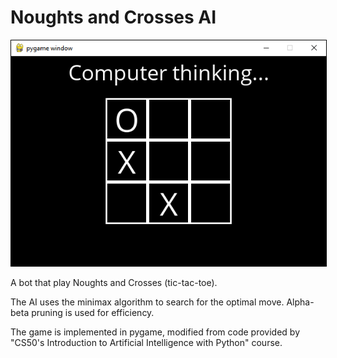 # Noughts and Crosses AI
<img src="./img-readme.png" style='border: 1px solid #000'/>

A bot that play Noughts and Crosses (tic-tac-toe). 

The AI uses the minimax algorithm to search for the optimal move. Alpha-beta pruning is used for efficiency.


The game is implemented in pygame, modified from code provided by "CS50's Introduction to Artificial Intelligence with Python" course.
